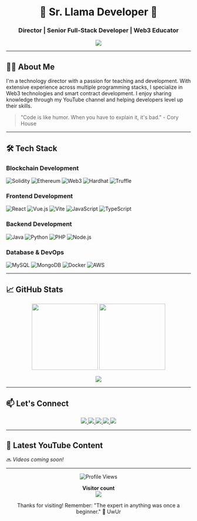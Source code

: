 <h1 align="center">🦙 Sr. Llama Developer 🦙</h1>
<h3 align="center">Director | Senior Full-Stack Developer | Web3 Educator</h3>

<p align="center">
  <img src="https://readme-typing-svg.herokuapp.com?color=7E3ACE&size=26&center=true&vCenter=true&width=500&lines=Solidity+Architect;Web3+Enthusiast;Blockchain+Educator;Full-Stack+Developer;Open+Source+Contributor" />
</p>

---

## 👨‍💻 About Me

I'm a technology director with a passion for teaching and development. With extensive experience across multiple programming stacks, I specialize in Web3 technologies and smart contract development. I enjoy sharing knowledge through my YouTube channel and helping developers level up their skills.

> "Code is like humor. When you have to explain it, it's bad." - Cory House

---

## 🛠️ Tech Stack

### Blockchain Development
![Solidity](https://img.shields.io/badge/Solidity-363636?style=for-the-badge&logo=solidity&logoColor=white)
![Ethereum](https://img.shields.io/badge/Ethereum-3C3C3D?style=for-the-badge&logo=ethereum&logoColor=white)
![Web3](https://img.shields.io/badge/Web3.js-F16822?style=for-the-badge&logo=web3.js&logoColor=white)
![Hardhat](https://img.shields.io/badge/Hardhat-FFF100?style=for-the-badge&logo=hardhat&logoColor=black)
![Truffle](https://img.shields.io/badge/Truffle-5E464D?style=for-the-badge&logo=truffle&logoColor=white)

### Frontend Development
![React](https://img.shields.io/badge/React-61DAFB?style=for-the-badge&logo=react&logoColor=black)
![Vue.js](https://img.shields.io/badge/Vue.js-4FC08D?style=for-the-badge&logo=vue.js&logoColor=white)
![Vite](https://img.shields.io/badge/Vite-646CFF?style=for-the-badge&logo=vite&logoColor=white)
![JavaScript](https://img.shields.io/badge/JavaScript-F7DF1E?style=for-the-badge&logo=javascript&logoColor=black)
![TypeScript](https://img.shields.io/badge/TypeScript-3178C6?style=for-the-badge&logo=typescript&logoColor=white)

### Backend Development
![Java](https://img.shields.io/badge/Java-ED8B00?style=for-the-badge&logo=java&logoColor=white)
![Python](https://img.shields.io/badge/Python-3776AB?style=for-the-badge&logo=python&logoColor=white)
![PHP](https://img.shields.io/badge/PHP-777BB4?style=for-the-badge&logo=php&logoColor=white)
![Node.js](https://img.shields.io/badge/Node.js-339933?style=for-the-badge&logo=node.js&logoColor=white)

### Database & DevOps
![MySQL](https://img.shields.io/badge/MySQL-4479A1?style=for-the-badge&logo=mysql&logoColor=white)
![MongoDB](https://img.shields.io/badge/MongoDB-47A248?style=for-the-badge&logo=mongodb&logoColor=white)
![Docker](https://img.shields.io/badge/Docker-2496ED?style=for-the-badge&logo=docker&logoColor=white)
![AWS](https://img.shields.io/badge/AWS-232F3E?style=for-the-badge&logo=amazon-aws&logoColor=white)

---

## 📈 GitHub Stats

<p align="center">
  <img height="180em" src="https://github-readme-stats.vercel.app/api?username=srllamadev&show_icons=true&theme=radical&include_all_commits=true&count_private=true" />
  <img height="180em" src="https://github-readme-stats.vercel.app/api/top-langs/?username=srllamadev&layout=compact&theme=radical&langs_count=8" />
</p>

<p align="center">
  <img src="https://github-readme-streak-stats.herokuapp.com/?user=srllamadev&theme=radical" />
</p>

---

## 📫 Let's Connect

<p align="center">
  <a href="mailto:srllamadev@gmail.com">
    <img src="https://img.shields.io/badge/Gmail-D14836?style=for-the-badge&logo=gmail&logoColor=white" />
  </a>
  <a href="https://www.youtube.com/@srllamadev">
    <img src="https://img.shields.io/badge/YouTube-FF0000?style=for-the-badge&logo=youtube&logoColor=white" />
  </a>
  <a href="https://www.linkedin.com/in/srllamadev">
    <img src="https://img.shields.io/badge/LinkedIn-0077B5?style=for-the-badge&logo=linkedin&logoColor=white" />
  </a>
  <a href="https://www.tiktok.com/@srllamadev">
    <img src="https://img.shields.io/badge/TikTok-000000?style=for-the-badge&logo=tiktok&logoColor=white" />
  </a>
  <a href="https://www.instagram.com/srllamadev">
    <img src="https://img.shields.io/badge/Instagram-E4405F?style=for-the-badge&logo=instagram&logoColor=white" />
  </a>
</p>

---

## 🎥 Latest YouTube Content

<!-- TODO: Add your latest YouTube videos using youtube-video-embed -->
🔜 *Videos coming soon!*

---

<p align="center">
  <img src="https://komarev.com/ghpvc/?username=srllamadev&label=Profile%20Views&color=7E3ACE&style=flat" alt="Profile Views" />
</p>

<p align="center"> 
  <b>Visitor count</b><br>
  <img src="https://profile-counter.glitch.me/srllamadev/count.svg" />
</p>

<p align="center"> 
  Thanks for visiting! Remember: "The expert in anything was once a beginner." 🚀 UwUr
</p>
